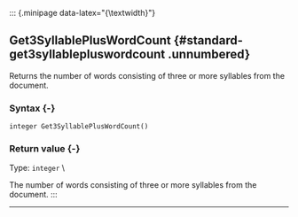 ::: {.minipage data-latex="{\textwidth}"}
## Get3SyllablePlusWordCount {#standard-get3syllablepluswordcount .unnumbered}

Returns the number of words consisting of three or more syllables from the document.

### Syntax {-}

```{sql}
integer Get3SyllablePlusWordCount()
```

### Return value {-}

Type: `integer` \

The number of words consisting of three or more syllables from the document.
:::

***
